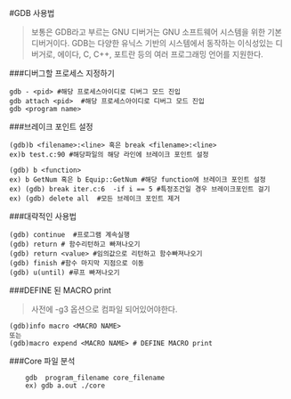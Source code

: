 #GDB 사용법
>보통은 GDB라고 부르는 GNU 디버거는 GNU 소프트웨어 시스템을 위한 기본 디버거이다. GDB는 다양한 유닉스 기반의 시스템에서 동작하는 이식성있는 디버거로, 에이다, C, C++, 포트란 등의 여러 프로그래밍 언어를 지원한다.

###디버그할 프로세스 지정하기
```shell
gdb - <pid> #해당 프로세스아이디로 디버그 모드 진입
gdb attach <pid>  #해당 프로세스아이디로 디버그 모드 진입
gdb <program name>
```

###브레이크 포인트 설정
```shell
(gdb)b <filename>:<line> 혹은 break <filename>:<line>
ex)b test.c:90 #해당파일의 해당 라인에 브레이크 포인트 설정

(gdb) b <function>
ex) b GetNum 혹은 b Equip::GetNum #해당 function에 브레이크 포인트 설정
ex) (gdb) break iter.c:6  -if i == 5 #특정조건일 경우 브레이크포인트 걸기 
ex) (gdb) delete all  #모든 브레이크 포인트 제거
```

###대략적인 사용법
```shell
(gdb) continue  #프로그램 계속실행
(gdb) return # 함수리턴하고 빠져나오기
(gdb) return <value> #임의값으로 리턴하고 함수빠져나오기
(gdb) finish #함수 마지막 지점으로 이동
(gdb) u(until) #루프 빠져나오기
```

###DEFINE 된 MACRO print
> 사전에 -g3 옵션으로 컴파일 되어있어야한다.
```shell
(gdb)info macro <MACRO NAME> 
또는
(gdb)macro expend <MACRO NAME> # DEFINE MACRO print
```

###Core 파일 분석 
```shell
    gdb  program_filename core_filename 
    ex) gdb a.out ./core  
```